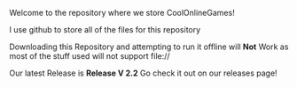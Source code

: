 Welcome to the repository where we store CoolOnlineGames!

I use github to store all of the files for this repository

Downloading this Repository and attempting to run it offline will **Not** Work as most of the stuff used will not support file://

Our latest Release is **Release V 2.2** Go check it out on our releases page!
